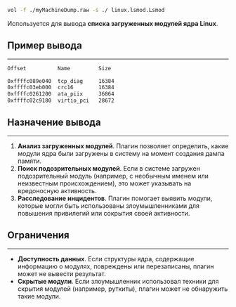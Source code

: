 ```bash
vol -f ./myMachineDump.raw -s ./ linux.lsmod.Lsmod
```

Используется для вывода **списка загруженных модулей ядра Linux**.
## Пример вывода
___
```bash
Offset          Name         Size

0xffffc089e040  tcp_diag     16384
0xffffc03eb000  crc16        16384
0xffffc0261200  ata_piix     36864
0xffffc02c9180  virtio_pci   28672
```
## Назначение вывода
___
1. **Анализ загруженных модулей**. Плагин позволяет определить, какие модули ядра были загружены в систему на момент создания дампа памяти.
2. **Поиск подозрительных модулей**. Если в системе загружен подозрительный модуль (например, с необычным именем или неизвестным происхождением), это может указывать на вредоносную активность.
3. **Расследование инцидентов**. Плагин помогает выявить модули, которые могли быть использованы злоумышленниками для повышения привилегий или сокрытия своей активности.
## Ограничения
___
- **Доступность данных**. Если структуры ядра, содержащие информацию о модулях, повреждены или перезаписаны, плагин может не вывести результат.
- **Скрытые модули**. Если злоумышленник использовал техники для скрытия модулей (например, руткиты), плагин может не обнаружить такие модули.